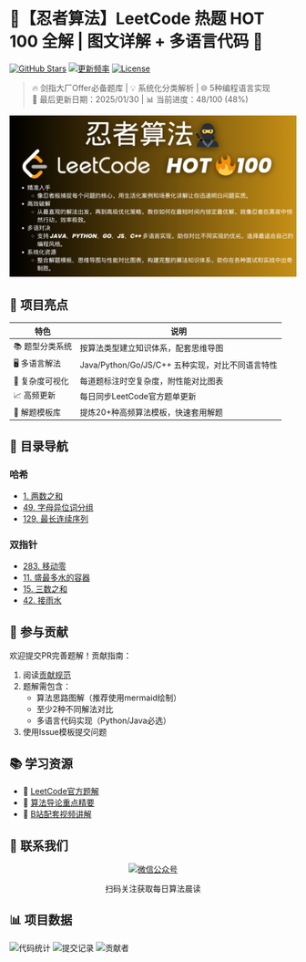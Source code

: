 
# 🥷【忍者算法】LeetCode 热题 HOT 100 全解 | 图文详解 + 多语言代码 🚀

[![GitHub Stars](https://img.shields.io/github/stars/ninjaAlgorithm/LeetCode-Solutions-Hot-100?style=for-the-badge&logo=github)](https://github.com/ninjaAlgorithm/LeetCode-Solutions-Hot-100/stargazers)
[![更新频率](https://img.shields.io/badge/UPDATE%20FREQ-每周5+题解-success?style=for-the-badge)](https://github.com/ninjaAlgorithm/LeetCode-Solutions-Hot-100/commits)
[![License](https://img.shields.io/badge/license-MIT-blue?style=for-the-badge)](LICENSE)

> 🔥 剑指大厂Offer必备题库 | 💡 系统化分类解析 | 🌐 5种编程语言实现  
> 📆 最后更新日期：2025/01/30 | 📊 当前进度：48/100 (48%)

<div align="center">
  <img src="assets/leetcode-roadmap.png" width="800" alt="LeetCode学习路线图">
</div>

## 🌟 项目亮点

| 特色                | 说明                                                                 |
|---------------------|----------------------------------------------------------------------|
| 📚 题型分类系统      | 按算法类型建立知识体系，配套思维导图                                |
| 🖥️ 多语言解法        | Java/Python/Go/JS/C++ 五种实现，对比不同语言特性                    |
| 🧮 复杂度可视化      | 每道题标注时空复杂度，附性能对比图表                                |
| 📈 高频更新          | 每日同步LeetCode官方题单更新                                        |
| 📝 解题模板库        | 提炼20+种高频算法模板，快速套用解题                                 |

## 📑 目录导航

### 哈希

- [1. 两数之和](2-哈希/1-0001-两数之和.md)
- [49. 字母异位词分组](2-哈希/2-0049-字母异位词分组.md)
- [129. 最长连续序列](2-哈希/3-0129-最长连续序列.md)

### 双指针

- [283. 移动零](3-双指针/1-0283-移动零.md)
- [11. 盛最多水的容器](3-双指针/2-0011盛最多水的容器.md)
- [15. 三数之和](3%20动态规划/3-0015-三数之和.md)
- [42. 接雨水](3-双指针/1-0042-接雨水.md)

## 🤝 参与贡献

欢迎提交PR完善题解！贡献指南：
1. 阅读[贡献规范](CONTRIBUTING.md)
2. 题解需包含：
   - 算法思路图解（推荐使用mermaid绘制）
   - 至少2种不同解法对比
   - 多语言代码实现（Python/Java必选）
3. 使用Issue模板提交问题

## 📚 学习资源

- 🔗 [LeetCode官方题解](https://leetcode.cn/problemset/all/)
- 📘 [算法导论重点精要](docs/算法导论精要.pdf)
- 🎥 [B站配套视频讲解](https://space.bilibili.com/1663847343)

## 📱 联系我们

<div align="center">
  <a href="https://github.com/ninjaAlgorithm">
    <img src="assets/qrcode-wechat.jpg" width="200" alt="微信公众号">
  </a>
  <p>扫码关注获取每日算法晨读</p>
</div>

## 📊 项目数据
![代码统计](https://img.shields.io/github/languages/code-size/ninjaAlgorithm/LeetCode-Solutions-Hot-100)
![提交记录](https://img.shields.io/github/commit-activity/m/ninjaAlgorithm/LeetCode-Solutions-Hot-100)
![贡献者](https://img.shields.io/github/contributors/ninjaAlgorithm/LeetCode-Solutions-Hot-100)

